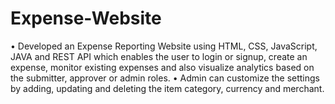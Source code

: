 # Expense-Website
•	Developed an Expense Reporting Website using HTML, CSS, JavaScript, JAVA and REST API which enables the user to login or signup, create an expense, monitor existing expenses and also visualize analytics based on the submitter, approver or admin roles. 
•	Admin can customize the settings by adding, updating and deleting the item category, currency and merchant.

